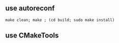 

## use autoreconf

```shell
make clean; make ; (cd build; sudo make install)
```

## use CMakeTools

```shell

```
